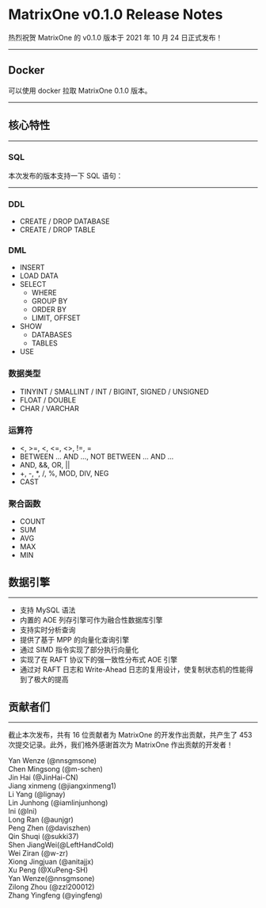 # **MatrixOne v0.1.0 Release Notes**

热烈祝贺 MatrixOne 的 v0.1.0 版本于 2021 年 10 月 24 日正式发布！

***

## **Docker**

可以使用 docker 拉取 MatrixOne 0.1.0 版本。

***

## **核心特性**

***

### **SQL**

本次发布的版本支持一下 SQL 语句：

***

### **DDL**

* CREATE / DROP DATABASE
* CREATE / DROP TABLE

### **DML**

* INSERT
* LOAD DATA
* SELECT
    - WHERE
    - GROUP BY
    - ORDER BY
    - LIMIT, OFFSET
* SHOW
    - DATABASES
    - TABLES
* USE

### **数据类型**

* TINYINT / SMALLINT / INT / BIGINT, SIGNED / UNSIGNED
* FLOAT / DOUBLE
* CHAR / VARCHAR

### **运算符**

* &lt;, >=, <, <=, <>, !=, =
* BETWEEN … AND …, NOT BETWEEN … AND …
* AND, &&, OR, ||
* +, -, *, /, %, MOD, DIV, NEG
* CAST

### **聚合函数**

* COUNT
* SUM
* AVG
* MAX
* MIN

## **数据引擎**

***

* 支持 MySQL 语法
* 内置的 AOE 列存引擎可作为融合性数据库引擎
* 支持实时分析查询
* 提供了基于 MPP 的向量化查询引擎
* 通过 SIMD 指令实现了部分执行向量化
* 实现了在 RAFT 协议下的强一致性分布式 AOE 引擎
* 通过对 RAFT 日志和 Write-Ahead 日志的复用设计，使复制状态机的性能得到了极大的提高

## **贡献者们**

***
截止本次发布，共有 16 位贡献者为 MatrixOne 的开发作出贡献，共产生了 453 次提交记录。此外，我们格外感谢首次为 MatrixOne 作出贡献的开发者！

Yan Wenze (@nnsgmsone)  
Chen Mingsong (@m-schen)  
Jin Hai (@JinHai-CN)  
Jiang xinmeng (@jiangxinmeng1)  
Li Yang (@lignay)  
Lin Junhong (@iamlinjunhong)  
lni (@lni)  
Long Ran (@aunjgr)  
Peng Zhen (@daviszhen)  
Qin Shuqi (@sukki37)  
Shen JiangWei(@LeftHandCold)  
Wei Ziran (@w-zr)  
Xiong Jingjuan (@anitajjx)  
Xu Peng (@XuPeng-SH)  
Yan Wenze(@nnsgmsone)  
Zilong Zhou (@zzl200012)  
Zhang Yingfeng (@yingfeng)
